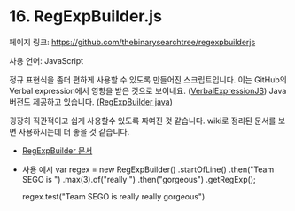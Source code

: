 # 16. RegExpBuilder.js

페이지 링크: https://github.com/thebinarysearchtree/regexpbuilderjs

사용 언어: JavaScript

정규 표현식을 좀더 편하게 사용할 수 있도록 만들어진 스크립트입니다. 이는 GitHub의 Verbal expression에서 영향을 받은 것으로 보이네요. ([VerbalExpressionJS](https://github.com/VerbalExpressions/JSVerbalExpressions))
Java 버전도 제공하고 있습니다. ([RegExpBuilder java](https://github.com/thebinarysearchtree/regexpbuilderjava))

굉장히 직관적이고 쉽게 사용할수 있도록 짜여진 것 같습니다. wiki로 정리된 문서를 보면 사용하시는데 더 좋을 것 같습니다.
* [RegExpBuilder 문서](https://github.com/thebinarysearchtree/regexpbuilderjs/wiki)
* 사용 예시
    var regex = new RegExpBuilder()
    .startOfLine()
    .then("Team SEGO is ")
    .max(3).of("really ")
    .then("gorgeous")
    .getRegExp();
    
    regex.test("Team SEGO is really really gorgeous")
